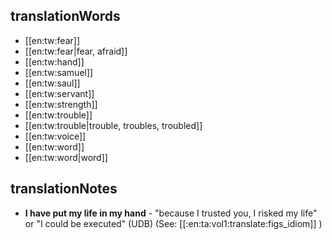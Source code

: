 ## translationWords

* [[en:tw:fear]]
* [[en:tw:fear|fear, afraid]]
* [[en:tw:hand]]
* [[en:tw:samuel]]
* [[en:tw:saul]]
* [[en:tw:servant]]
* [[en:tw:strength]]
* [[en:tw:trouble]]
* [[en:tw:trouble|trouble, troubles, troubled]]
* [[en:tw:voice]]
* [[en:tw:word]]
* [[en:tw:word|word]]

## translationNotes

* **I have put my life in my hand** - "because I trusted you, I risked my life" or "I could be executed" (UDB) (See: [[:en:ta:vol1:translate:figs_idiom]] )
